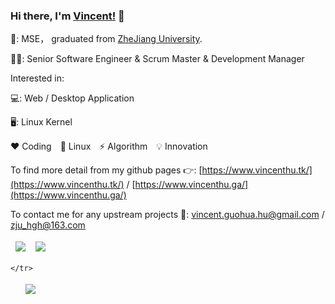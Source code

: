 ### Hi there, I'm [Vincent!](https://babyknight.github.io/) 👋

🏫: MSE， graduated from [ZheJiang University](https://www.zju.edu.cn/).

👨‍💻: Senior Software Engineer & Scrum Master & Development Manager 

Interested in:

💻: Web / Desktop Application

🖥️: Linux Kernel

❤️ Coding　💙 Linux　⚡️ Algorithm　💡 Innovation

To find more detail from my github pages 👉: [https://www.vincenthu.tk/](https://www.vincenthu.tk/) / [https://www.vincenthu.ga/](https://www.vincenthu.ga/)

To contact me for any upstream projects 📧: vincent.guohua.hu@gmail.com / zju_hgh@163.com





<!--
**BabyKnight/BabyKnight** is a ✨ _special_ ✨ repository because its `README.md` (this file) appears on your GitHub profile.

Here are some ideas to get you started:

- 🔭 I’m currently working on ...
- 🌱 I’m currently learning ...
- 👯 I’m looking to collaborate on ...
- 🤔 I’m looking for help with ...
- 💬 Ask me about ...
- 📫 How to reach me: ...
- 😄 Pronouns: ...
- ⚡ Fun fact: ...
-->
<table>
    <tr style="border:hidden">
        <td width=50%>
            <center><img src="https://github-readme-stats.vercel.app/api?username=babyknight&show_icons=true&hide_border=true&theme=radical" ></center>
        </td>
        <td width=50%>
            <center><img src="https://github-readme-stats.vercel.app/api/top-langs/?username=babyknight&layout=compact&theme=radical" ></center>
        </td>
    </tr>
</table>

<table>
    <tr style="border:hidden">
        <td width=50%>
            <center><img src="https://github-readme-streak-stats.herokuapp.com/?user=BabyKnight&hide_border=true&theme=radical" ></center>
        </td>

    </tr>
</table>
